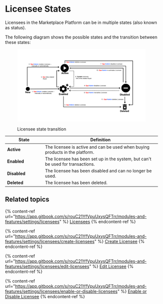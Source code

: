 # Licensee States

Licensees in the Marketplace Platform can be in multiple states (also known as status).

The following diagram shows the possible states and the transition between these states:

<figure><img src="../../../.gitbook/assets/Licensee (4).png" alt=""><figcaption><p>Licensee state transition</p></figcaption></figure>

<table><thead><tr><th width="111">State</th><th>Definition</th></tr></thead><tbody><tr><td><strong>Active</strong></td><td>The licensee is active and can be used when buying products in the platform. </td></tr><tr><td><strong>Enabled</strong></td><td>The licensee has been set up in the system, but can't be used for transactions.</td></tr><tr><td><strong>Disabled</strong></td><td>The licensee has been disabled and can no longer be used.</td></tr><tr><td><strong>Deleted</strong></td><td>The licensee has been deleted.</td></tr></tbody></table>

## Related topics

{% content-ref url="https://app.gitbook.com/s/rouC21YfVpuUxysQFTrr/modules-and-features/settings/licensees" %}
[Licensees](https://app.gitbook.com/s/rouC21YfVpuUxysQFTrr/modules-and-features/settings/licensees)
{% endcontent-ref %}

{% content-ref url="https://app.gitbook.com/s/rouC21YfVpuUxysQFTrr/modules-and-features/settings/licensees/create-licensees" %}
[Create Licensee](https://app.gitbook.com/s/rouC21YfVpuUxysQFTrr/modules-and-features/settings/licensees/create-licensees)
{% endcontent-ref %}

{% content-ref url="https://app.gitbook.com/s/rouC21YfVpuUxysQFTrr/modules-and-features/settings/licensees/edit-licensees" %}
[Edit Licensee](https://app.gitbook.com/s/rouC21YfVpuUxysQFTrr/modules-and-features/settings/licensees/edit-licensees)
{% endcontent-ref %}

{% content-ref url="https://app.gitbook.com/s/rouC21YfVpuUxysQFTrr/modules-and-features/settings/licensees/enable-or-disable-licensees" %}
[Enable or Disable Licensee](https://app.gitbook.com/s/rouC21YfVpuUxysQFTrr/modules-and-features/settings/licensees/enable-or-disable-licensees)
{% endcontent-ref %}
